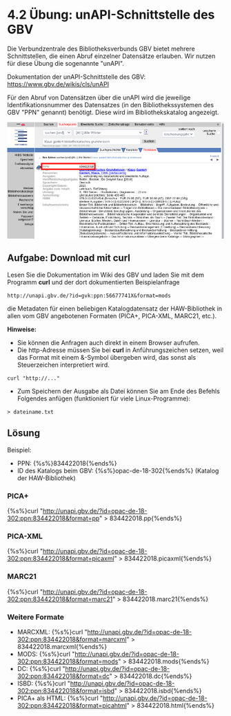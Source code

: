 # 4.2 Übung: unAPI-Schnittstelle des GBV

Die Verbundzentrale des Bibliotheksverbunds GBV bietet mehrere Schnittstellen, die einen Abruf einzelner Datensätze erlauben. Wir nutzen für diese Übung die sogenannte "unAPI".

Dokumentation der unAPI-Schnittstelle des GBV: https://www.gbv.de/wikis/cls/unAPI

Für den Abruf von Datensätzen über die unAPI wird die jeweilige Identifikationsnummer des Datensatzes (in den Bibliothekssystemen des GBV "PPN" genannt) benötigt. Diese wird im Bibliothekskatalog angezeigt.

![Screenshot des HAW-Katalogs](images/screenshot-haw-katalog-ppn.png)

## Aufgabe: Download mit curl

Lesen Sie die Dokumentation im Wiki des GBV und laden Sie mit dem Programm **curl** und der dort dokumentierten Beispielanfrage
```
http://unapi.gbv.de/?id=gvk:ppn:56677741X&format=mods
```
die Metadaten für einen beliebigen Katalogdatensatz der HAW-Bibliothek in allen vom GBV angebotenen Formaten (PICA+, PICA-XML, MARC21, etc.).

**Hinweise:**
* Sie können die Anfragen auch direkt in einem Browser aufrufen.
* Die http-Adresse müssen Sie bei **curl** in Anführungszeichen setzen, weil das Format mit einem &-Symbol übergeben wird, das sonst als Steuerzeichen interpretiert wird.
```
curl "http://..."
```
* Zum Speichern der Ausgabe als Datei können Sie am Ende des Befehls Folgendes anfügen (funktioniert für viele Linux-Programme):
```
> dateiname.txt
```

## Lösung

Beispiel:
* PPN: {%s%}834422018{%ends%}
* ID des Katalogs beim GBV: {%s%}opac-de-18-302{%ends%} (Katalog der HAW-Bibliothek)

### PICA+
{%s%}curl "http://unapi.gbv.de/?id=opac-de-18-302:ppn:834422018&format=pp" > 834422018.pp{%ends%}

### PICA-XML
{%s%}curl "http://unapi.gbv.de/?id=opac-de-18-302:ppn:834422018&format=picaxml" > 834422018.picaxml{%ends%}

### MARC21
{%s%}curl "http://unapi.gbv.de/?id=opac-de-18-302:ppn:834422018&format=marc21" > 834422018.marc21{%ends%}

### Weitere Formate
* MARCXML: {%s%}curl "http://unapi.gbv.de/?id=opac-de-18-302:ppn:834422018&format=marcxml" > 834422018.marcxml{%ends%}
* MODS: {%s%}curl "http://unapi.gbv.de/?id=opac-de-18-302:ppn:834422018&format=mods" > 834422018.mods{%ends%}
* DC: {%s%}curl "http://unapi.gbv.de/?id=opac-de-18-302:ppn:834422018&format=dc" > 834422018.dc{%ends%}
* ISBD: {%s%}curl "http://unapi.gbv.de/?id=opac-de-18-302:ppn:834422018&format=isbd" > 834422018.isbd{%ends%}
* PICA+ als HTML: {%s%}curl "http://unapi.gbv.de/?id=opac-de-18-302:ppn:834422018&format=picahtml" > 834422018.html{%ends%}